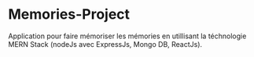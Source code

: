 # Memories-Project
Application pour faire mémoriser les mémories en utillisant la téchnologie MERN Stack (nodeJs avec ExpressJs, Mongo DB, ReactJs). 

